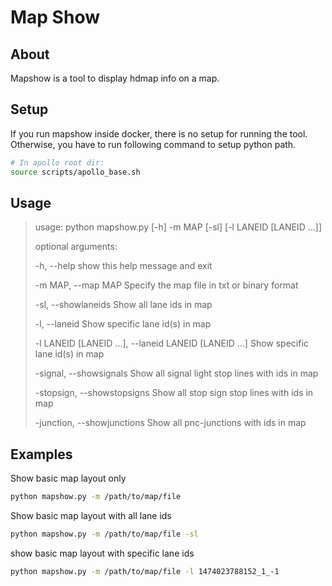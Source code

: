 # Map Show

## About

Mapshow is a tool to display hdmap info on a map.

## Setup

If you run mapshow inside docker, there is no setup for running the tool.
Otherwise, you have to run following command to setup python path.

```bash
# In apollo root dir:
source scripts/apollo_base.sh
```

## Usage

> usage: python mapshow.py \[-h] -m MAP \[-sl] [-l LANEID [LANEID ...]]
>
> optional arguments:
>
>  -h, --help            show this help message and exit
>
>  -m MAP, --map MAP     Specify the map file in txt or binary format
>
>  -sl, --showlaneids    Show all lane ids in map
>
>  -l, --laneid    Show specific lane id(s) in map
>
>  -l LANEID \[LANEID ...], --laneid LANEID \[LANEID ...]  Show specific lane id(s) in map
>
>  -signal, --showsignals    Show all signal light stop lines with ids in map
>
>  -stopsign, --showstopsigns    Show all stop sign stop lines with ids in map
>
>  -junction, --showjunctions    Show all pnc-junctions with ids in map
>

## Examples

Show basic map layout only

```bash
python mapshow.py -m /path/to/map/file
```

Show basic map layout with all lane ids

```bash
python mapshow.py -m /path/to/map/file -sl
```

show basic map layout with specific lane ids

```bash
python mapshow.py -m /path/to/map/file -l 1474023788152_1_-1
```